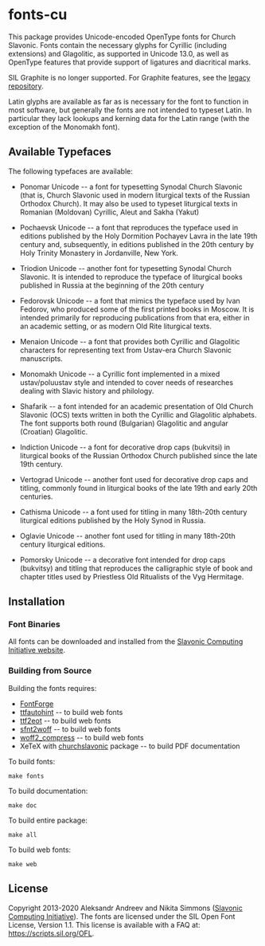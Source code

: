 # fonts-cu

This package provides Unicode-encoded OpenType fonts for Church Slavonic.
Fonts contain the necessary glyphs for Cyrillic (including extensions)
and Glagolitic, as supported in Unicode 13.0,
as well as OpenType features that provide support of ligatures and diacritical marks.

SIL Graphite is no longer supported. For Graphite features, see the
[legacy repository](https://github.com/slavonic/fonts-cu-legacy).

Latin glyphs are available as far as is necessary for the font to function in
most software, but generally the fonts are not intended to typeset Latin. In particular
they lack lookups and kerning data for the Latin range (with the exception of
the Monomakh font).

## Available Typefaces

The following typefaces are available:

* Ponomar Unicode -- a font for typesetting Synodal Church Slavonic (that is, Church Slavonic used in modern liturgical texts of the Russian Orthodox Church). It may also be used to typeset liturgical texts in Romanian (Moldovan) Cyrillic, Aleut and Sakha (Yakut)

* Pochaevsk Unicode -- a font that reproduces the typeface used in editions published by the Holy Dormition Pochayev Lavra in the late 19th century and, subsequently, in editions published in the 20th century by Holy Trinity Monastery in Jordanville, New York.

* Triodion Unicode -- another font for typesetting Synodal Church Slavonic. It is intended to reproduce the typeface of liturgical books published in Russia at the beginning of the 20th century

* Fedorovsk Unicode -- a font that mimics the typeface used by Ivan Fedorov, who produced some of the first printed books in Moscow. It is intended primarily for reproducing publications from that era, either in an academic setting, or as modern Old Rite liturgical texts.

* Menaion Unicode -- a font that provides both Cyrillic and Glagolitic characters for representing text from Ustav-era Church Slavonic manuscripts.

* Monomakh Unicode -- a Cyrillic font implemented in a mixed ustav/poluustav style and intended to cover needs of researches dealing with Slavic history and philology.

* Shafarik -- a font intended for an academic presentation of Old Church Slavonic (OCS) texts written in both the Cyrillic and Glagolitic alphabets. The font supports both round (Bulgarian) Glagolitic and angular (Croatian) Glagolitic.

* Indiction Unicode -- a font for decorative drop caps (bukvitsi) in liturgical books of the Russian Orthodox Church published since the late 19th century.

* Vertograd Unicode -- another font used for decorative drop caps and titling, commonly found in liturgical books of the late 19th and early 20th centuries.

* Cathisma Unicode -- a font used for titling in many 18th-20th century liturgical editions published by the Holy Synod in Russia.

* Oglavie Unicode -- another font used for titling in many 18th-20th century liturgical editions.

* Pomorsky Unicode -- a decorative font intended for drop caps (bukvitsy) and titling that reproduces the calligraphic style of book and chapter titles used by Priestless Old Ritualists of the Vyg Hermitage.

## Installation

### Font Binaries

All fonts can be downloaded and installed from the
[Slavonic Computing Initiative website](https://sci.ponomar.net/fonts.html).

### Building from Source

Building the fonts requires:

* [FontForge](https://github.com/fontforge/fontforge)
* [ttfautohint](https://www.freetype.org/ttfautohint/) -- to build web fonts
* [ttf2eot](https://github.com/fontello/ttf2eot) -- to build web fonts
* [sfnt2woff](https://github.com/kseo/sfnt2woff) -- to build web fonts
* [woff2_compress](https://github.com/google/woff2) -- to build web fonts
* XeTeX with [churchslavonic](https://www.ctan.org/pkg/churchslavonic) package -- to build PDF documentation

To build fonts:

```
make fonts
```

To build documentation:

```
make doc
```

To build entire package:

```
make all
```

To build web fonts:

```
make web
```

## License

Copyright 2013-2020 Aleksandr Andreev and Nikita Simmons
([Slavonic Computing Initiative](https://sci.ponomar.net/)).
The fonts are licensed under the SIL Open Font License, Version 1.1.
This license is available with a FAQ at: https://scripts.sil.org/OFL.
